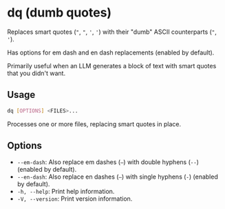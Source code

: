 # dq (dumb quotes)

Replaces smart quotes (`"`, `"`, `'`, `'`) with their "dumb" ASCII counterparts (`"`, `'`).

Has options for em dash and en dash replacements (enabled by default).

Primarily useful when an LLM generates a block of text with smart quotes that you didn't want.

## Usage

```bash
dq [OPTIONS] <FILES>...
```

Processes one or more files, replacing smart quotes in place.

## Options

*   `--em-dash`: Also replace em dashes (`—`) with double hyphens (`--`) (enabled by default).
*   `--en-dash`: Also replace en dashes (`–`) with single hyphens (`-`) (enabled by default).
*   `-h, --help`: Print help information.
*   `-V, --version`: Print version information.
